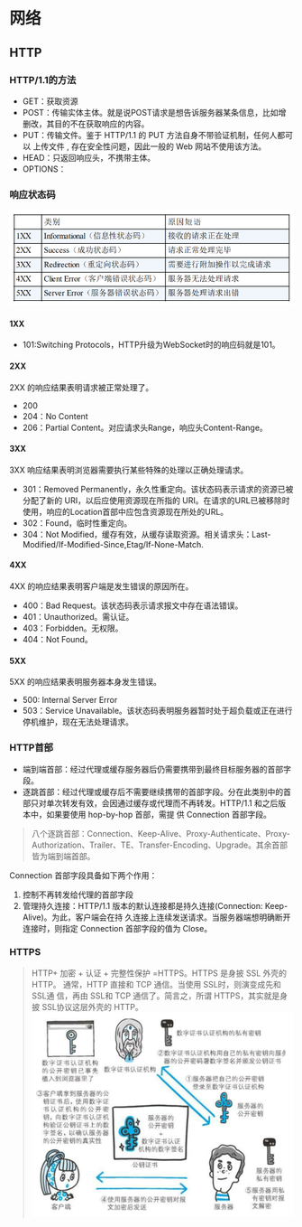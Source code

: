 # 网络

## HTTP

### HTTP/1.1的方法

+ GET：获取资源
+ POST：传输实体主体。就是说POST请求是想告诉服务器某条信息，比如增删改，其目的不在获取响应的内容。
+ PUT：传输文件。鉴于 HTTP/1.1 的 PUT 方法自身不带验证机制，任何人都可以 上传文件 , 存在安全性问题，因此一般的 Web 网站不使用该方法。
+ HEAD：只返回响应头，不携带主体。
+ OPTIONS：

### 响应状态码

![](./img/响应状态码.png)

#### 1XX
+ 101:Switching Protocols，HTTP升级为WebSocket时的响应码就是101。

#### 2XX
2XX 的响应结果表明请求被正常处理了。
+ 200
+ 204：No Content
+ 206：Partial Content。对应请求头Range，响应头Content-Range。

#### 3XX
3XX 响应结果表明浏览器需要执行某些特殊的处理以正确处理请求。
+ 301：Removed Permanently，永久性重定向。该状态码表示请求的资源已被分配了新的 URI，以后应使用资源现在所指的 URI。在请求的URL已被移除时使用，响应的Location首部中应包含资源现在所处的URL。
+ 302：Found，临时性重定向。
+ 304：Not Modified，缓存有效，从缓存读取资源。相关请求头：Last-Modified/If-Modified-Since,Etag/If-None-Match.

#### 4XX
4XX 的响应结果表明客户端是发生错误的原因所在。
+ 400：Bad Request。该状态码表示请求报文中存在语法错误。
+ 401：Unauthorized。需认证。
+ 403：Forbidden。无权限。
+ 404：Not Found。

#### 5XX
5XX 的响应结果表明服务器本身发生错误。
+ 500: Internal Server Error
+ 503：Service Unavailable。该状态码表明服务器暂时处于超负载或正在进行停机维护，现在无法处理请求。

### HTTP首部

+ 端到端首部：经过代理或缓存服务器后仍需要携带到最终目标服务器的首部字段。
+ 逐跳首部：经过代理或缓存后不需要继续携带的首部字段。分在此类别中的首部只对单次转发有效，会因通过缓存或代理而不再转发。HTTP/1.1 和之后版本中，如果要使用 hop-by-hop 首部，需提 供 Connection 首部字段。
>八个逐跳首部：Connection、Keep-Alive、Proxy-Authenticate、Proxy-Authorization、Trailer、TE、Transfer-Encoding、Upgrade。其余首部皆为端到端首部。

Connection 首部字段具备如下两个作用：
1. 控制不再转发给代理的首部字段
2. 管理持久连接：HTTP/1.1 版本的默认连接都是持久连接(Connection: Keep-Alive)。为此，客户端会在持 久连接上连续发送请求。当服务器端想明确断开连接时，则指定 Connection 首部字段的值为 Close。

### HTTPS
>HTTP+ 加密 + 认证 + 完整性保护 =HTTPS。HTTPS 是身披 SSL 外壳的 HTTP。
通常，HTTP 直接和 TCP 通信。当使用 SSL时，则演变成先和 SSL通 信，再由 SSL和 TCP 通信了。简言之，所谓 HTTPS，其实就是身披 SSL协议这层外壳的 HTTP。
![](./img/https.png)